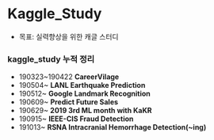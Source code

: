 # Kaggle_Study

- 목표: 실력향상을 위한 캐글 스터디

### kaggle_study 누적 정리
- 190323~190422 **CareerVilage**  
- 190504~ **LANL Earthquake Prediction**
- 190512~ **Google Landmark Recognition**
- 190609~ **Predict Future Sales**
- 190629~ **2019 3rd ML month with KaKR**
- 190915~ **IEEE-CIS Fraud Detection**
- 191013~ **RSNA Intracranial Hemorrhage Detection(~ing)**
